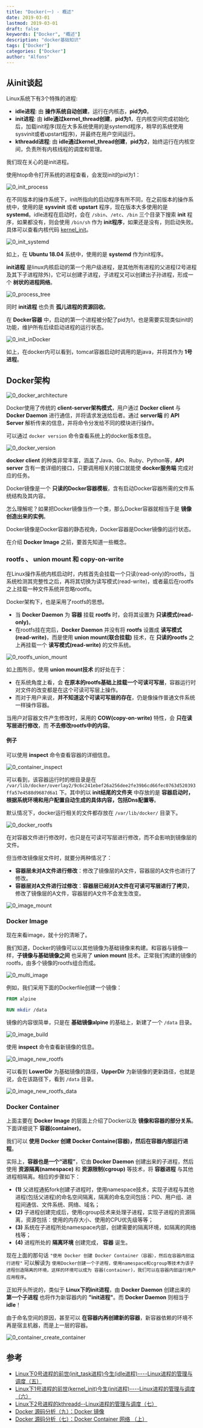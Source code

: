 ```yaml
---
title: "Docker(一) - 概述"
date: 2019-03-01
lastmod: 2019-03-01
draft: false
keywords: ["Docker", "概述"]
description: "docker基础知识"
tags: ["Docker"]
categories: ["Docker"]
author: "Alfons"
---
```


## 从init谈起

Linux系统下有3个特殊的进程:

- **idle进程**: 由 **操作系统自动创建**，运行在内核态，**pid为0**。
- **init进程**: 由 **idle通过kernel_thread创建**，**pid为1**，在内核空间完成初始化后，加载init程序(现在大多系统使用的是systemd程序，稍早的系统使用sysvinit或者upstart程序)，并最终在用户空间运行。
- **kthreadd进程**: 由 **idle通过kernel_thread创建**，**pid为2**，始终运行在内核空间，负责所有内核线程的调度和管理。

<!--more-->

我们现在关心的是init进程。

使用htop命令打开系统的进程查看，会发现init的pid为1：

![0_init_process](/images/docker/0_init_process.jpg)

在不同版本的操作系统下，init所指向的启动程序有所不同，在之前版本的操作系统中，使用的是 **sysvinit** 或者 **upstart** 程序，现在版本大多使用的是 **systemd**。idle进程在启动时，会在 `/sbin`、`/etc`、`/bin` 三个目录下搜索 **init** 程序，如果都没有，则会使用 `/bin/sh` 作为 **init程序**，如果还是没有，则启动失败。具体可以查看内核代码 [kernel_init](https://elixir.bootlin.com/linux/v4.5/source/init/main.c#L932)。

![0_init_systemd](/images/docker/0_init_systemd.jpg)

如上，在 **Ubuntu 18.04** 系统中，使用的是 **systemd** 作为init程序。

**init进程** 是linux内核启动的第一个用户级进程，是其他所有进程的父进程(2号进程及其下子进程除外)，它可以创建子进程，子进程又可以创建出子孙进程，形成一个 **树状的进程网络**。

![0_process_tree](/images/docker/0_process_tree.jpg)

同时 **init进程** 也负责 **孤儿进程的资源回收**。

在 **Docker容器** 中，启动的第一个进程被分配了pid为1，也是需要实现类似init的功能，维护所有后续启动进程的运行状态。

![0_init_inDocker](/images/docker/0_init_inDocker.jpg)

如上，在docker内可以看到，tomcat容器启动时调用的是java，并将其作为 **1号进程**。

## Docker架构

![0_docker_architecture](/images/docker/0_docker_architecture.png)

Docker使用了传统的 **client-server架构模式**，用户通过 **Docker client** 与 **Docker Daemon** 进行通信，并将请求发送给后者。通过 **server端** 的 **API Server** 解析传来的信息，并将命令分发给不同的模块进行操作。

可以通过 `docker version` 命令查看系统上的docker版本信息。

![0_docker_version](/images/docker/0_docker_version.jpg)

**docker client** 的种类非常丰富，涵盖了Java、Go、Ruby、Python等，**API server** 含有一套详细的接口，只要调用相关的接口就能使 **docker服务端** 完成对应的任务。

Docker镜像是一个 **只读的Docker容器模板**，含有启动Docker容器所需的文件系统结构及其内容。

怎么理解呢？如果把Docker镜像当作一个类，那么Docker容器就相当于是 **镜像创造出来的实例**。

Docker镜像是Docker容器的静态视角，Docker容器是Docker镜像的运行状态。

在介绍 **Docker Image** 之前，要首先知道一些概念。

### rootfs 、 union mount 和 copy-on-write

在Linux操作系统内核启动时，内核首先会挂载一个只读(read-only)的rootfs，当系统检测其完整性之后，再将其切换为读写模式(read-write)，或者最后在rootfs之上挂载一种文件系统并忽略rootfs。

Docker架构下，也是采用了rootfs的思想。

- 当 **Docker Daemon** 为 **容器** 挂载 **rootfs** 时，会将其设置为 **只读模式(read-only)**。
- 在rootfs挂在完后，**Docker Daemon** 并没有将 **rootfs** 设置成 **读写模式(read-write)**，而是使用 **union mount(联合挂载)** 技术，在 **只读的rootfs** 之上再挂载一个 **读写模式(read-write)** 的文件系统。

![0_rootfs_union_mount](/images/docker/0_rootfs_union_mount.jpg)

如上图所示，使用 **union mount技术** 的好处在于：

- 在系统角度上看，会 **在原本的rootfs基础上挂载一个可读可写层**，容器运行时对文件的改变都是在这个可读可写层上操作。
- 而对于用户来说，**并不知道这个可读可写层的存在**，仍是像操作普通文件系统一样操作容器。

当用户对容器文件产生修改时，采用的 **COW(copy-on-write)** 特性，会 **只在读写层进行修改**，而 **不去修改rootfs中的内容**。

#### 例子

可以使用 **inspect** 命令查看容器的详细信息。

![0_container_inspect](/images/docker/0_container_inspect.jpg)

可以看到，该容器运行时的根目录是在 `/var/lib/docker/overlay2/9c6c241ebef26a256dee2fe39b6cd66fec0763d520393ffa57e4588d9687d6a1` 下。其中的以 **init结尾的文件夹** 中存放的是 **容器启动时，根据系统环境和用户配置自动生成的具体内容，包括Dns配置等**。

默认情况下，docker运行相关的文件都存放在 `/var/lib/docker/` 目录下。

![0_docker_rootfs](/images/docker/0_docker_rootfs.jpg)

在对容器文件进行修改时，也只是在可读可写层进行修改，而不会影响到镜像层的文件。

但当修改镜像层文件时，就要分两种情况了：

- **容器层未对A文件进行修改**：修改了镜像层的A文件，容器层的A文件也进行了修改。
- **容器层对A文件进行过修改**：**容器层已经对A文件在可读可写层进行了拷贝**，修改了镜像层的A文件，容器层的A文件不会发生改变。

![0_image_mount](/images/docker/0_image_mount.jpg)

### Docker Image

现在来看image，就十分的清晰了。

我们知道，Docker的镜像可以以其他镜像为基础镜像来构建。和容器与镜像一样，**子镜像与基础镜像之间** 也采用了 **union mount** 技术。正常我们构建的镜像的rootfs，由多个镜像的rootfs组合而成。

![0_multi_image](/images/docker/0_multi_image.jpg)

例如，我们采用下面的Dockerfile创建一个镜像：

```dockerfile
FROM alpine

RUN mkdir /data
```

镜像的内容很简单，只是在 **基础镜像alpine** 的基础上，新建了一个 `/data` 目录。

![0_image_build](/images/docker/0_image_build.jpg)

使用 **inspect** 命令查看新镜像的信息。

![0_image_new_rootfs](/images/docker/0_image_new_rootfs.jpg)

可以看到 **LowerDir** 为基础镜像的路径，**UpperDir** 为新镜像的更新路径，也就是说，会在该路径下，看到 `/data` 目录。

![0_image_new_rootfs_data](/images/docker/0_image_new_rootfs_data.jpg)

### Docker Container

上面主要在 **Docker Image** 的层面上介绍了Docker以及 **镜像和容器的部分关系**。下面详细说下 **容器(container)**。

我们可以 **使用 Docker 创建 Docker Containe(容器)，然后在容器内部运行进程**。

实际上，**容器也是一个“进程”**，它由 **Docker Daemon** 创建出来的子进程，然后使用 **资源隔离(namespace)** 和 **资源限制(cgroup)** 等技术，将 **容器进程** 与其他进程相隔离。相应的步骤如下：

- **(1)** 父进程通拓fork创建子进程时，使用namespace技术，实现子进程与其他进程(包括父进程)的命名空间隔离，隔离的命名空间包括：PID、用户组、进程间通信、文件系统、网络、域名；
- **(2)** 子进程创建完成后，使用cgroup技术来处理子进程，实现子进程的资源隔离，资源包括：使用的内存大小、使用的CPU优先级等等；
- **(3)** 系统在子进程所处namespace内部，创建需要的隔离环境，如隔离的网络栈等；
- **(4)** 进程所处的 **隔离环境** 创建完成， **容器** 诞生。

现在上面的那句话 `"使用 Docker 创建 Docker Container（容器），然后在容器内部运行进程"` 可以解读为 `使用Docker创建一个子进程，使用namespace和cgroup等技术为该子进程创造隔离的环境，这样的环境可以成为 容器(container)，我们可以在容器内部运行用户应用程序`。

正如开头所说的，类似于 **Linux下的init进程**，由 **Docker Daemon** 创建出来的 **第一个子进程** 也将作为新容器内的 **"init进程"**。而 **Docker Daemon** 则相当于 **idle**！

由于命名空间的原因，甚至可以 **在容器内再创建新的容器**，新容器依赖的环境不再是宿主机器，而是上一层的容器。

![0_container_create_container](/images/docker/0_container_create_container.jpg)

## 参考

- [Linux下0号进程的前世(init_task进程)今生(idle进程)----Linux进程的管理与调度（五）](https://blog.csdn.net/gatieme/article/details/51484562)
- [Linux下1号进程的前世(kernel_init)今生(init进程)----Linux进程的管理与调度（六）](https://blog.csdn.net/gatieme/article/details/51532804)
- [Linux下2号进程的kthreadd--Linux进程的管理与调度（七）](https://blog.csdn.net/gatieme/article/details/51566690)
- [Docker 源码分析（九）：Docker 镜像](https://infoq.cn/article/docker-source-code-analysis-part9?useSponsorshipSuggestions=true)
- [Docker 源码分析（七）：Docker Container 网络 （上）](https://infoq.cn/article/docker-source-code-analysis-part7)